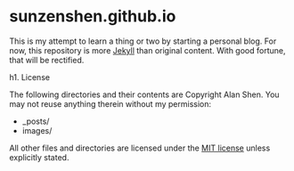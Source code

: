 sunzenshen.github.io
====================

This is my attempt to learn a thing or two by starting a personal blog. For now, this repository is more [Jekyll](http://jekyllrb.com) than original content. With good fortune, that will be rectified.

h1. License

The following directories and their contents are Copyright Alan Shen. You may not reuse anything therein without my permission:

* _posts/
* images/

All other files and directories are licensed under the [MIT license](http://www.opensource.org/licenses/mit-license.php) unless explicitly stated.
